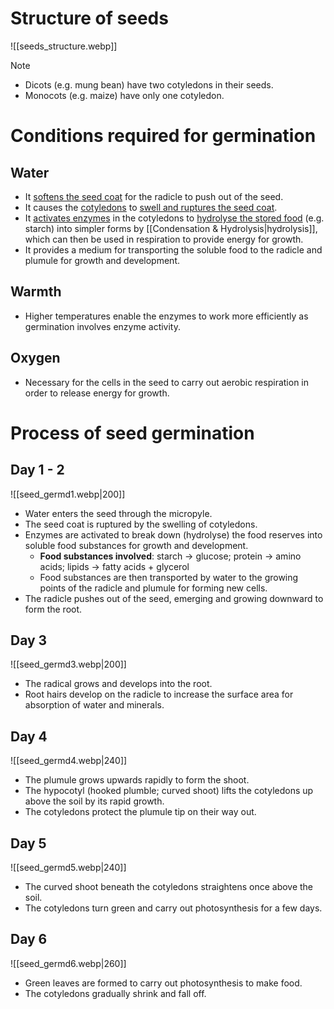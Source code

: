 # Structure of seeds
![[seeds_structure.webp]]

> [!note]
> - Dicots (e.g. mung bean) have two cotyledons in their seeds.
> - Monocots (e.g. maize) have only one cotyledon.

# Conditions required for germination
## Water
- It <u>softens the seed coat</u> for the radicle to push out of the seed.
- It causes the <u>cotyledons</u> to <u>swell and ruptures the seed coat</u>.
- It <u>activates enzymes</u> in the cotyledons to <u>hydrolyse the stored food</u> (e.g. starch) into simpler forms by [[Condensation & Hydrolysis|hydrolysis]], which can then be used in respiration to provide energy for growth.
- It provides a medium for transporting the soluble food to the radicle and plumule for growth and development.

## Warmth
- Higher temperatures enable the enzymes to work more efficiently as germination involves enzyme activity.

## Oxygen
- Necessary for the cells in the seed to carry out aerobic respiration in order to release energy for growth.

# Process of seed germination
## Day 1 - 2
![[seed_germd1.webp|200]]

- Water enters the seed through the micropyle.
- The seed coat is ruptured by the swelling of cotyledons.
- Enzymes are activated to break down (hydrolyse) the food reserves into soluble food substances for growth and development.
	- **Food substances involved**:
	  starch → glucose; protein → amino acids; lipids → fatty acids + glycerol
	- Food substances are then transported by water to the growing points of the radicle and plumule for forming new cells.
- The radicle pushes out of the seed, emerging and growing downward to form the root.


## Day 3
![[seed_germd3.webp|200]]

- The radical grows and develops into the root.
- Root hairs develop on the radicle to increase the surface area for absorption of water and minerals.

## Day 4
![[seed_germd4.webp|240]]

- The plumule grows upwards rapidly to form the shoot.
- The hypocotyl (hooked plumble; curved shoot) lifts the cotyledons up above the soil by its rapid growth.
- The cotyledons protect the plumule tip on their way out.

## Day 5
![[seed_germd5.webp|240]]

- The curved shoot beneath the cotyledons straightens once above the soil.
- The cotyledons turn green and carry out photosynthesis for a few days.

## Day 6
![[seed_germd6.webp|260]]

- Green leaves are formed to carry out photosynthesis to make food.
- The cotyledons gradually shrink and fall off.
